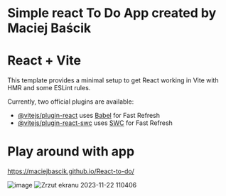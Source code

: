 # Simple react To Do App created by Maciej Baścik

# React + Vite

This template provides a minimal setup to get React working in Vite with HMR and some ESLint rules.

Currently, two official plugins are available:

- [@vitejs/plugin-react](https://github.com/vitejs/vite-plugin-react/blob/main/packages/plugin-react/README.md) uses [Babel](https://babeljs.io/) for Fast Refresh
- [@vitejs/plugin-react-swc](https://github.com/vitejs/vite-plugin-react-swc) uses [SWC](https://swc.rs/) for Fast Refresh

# Play around with app

https://maciejbascik.github.io/React-to-do/

![image](https://github.com/MaciejBascik/React-to-do/assets/96304157/8d6c7282-bd29-4fa7-a42f-222028ba6ffd)
![Zrzut ekranu 2023-11-22 110406](https://github.com/MaciejBascik/React-to-do/assets/96304157/36d661f7-a217-43d4-88f0-030ca22f3fe5)
